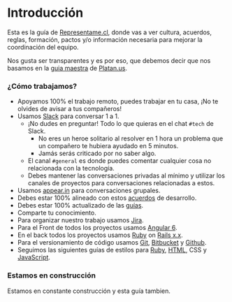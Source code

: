 # Introducción

Esta es la guía de [Representame.cl](https://www.representame.cl), donde vas a ver cultura, acuerdos, reglas, formación, pactos y/o información necesaria para mejorar la coordinación del equipo.

Nos gusta ser transparentes y es por eso, que debemos decir que nos basamos en la [guia maestra](https://github.com/platanus/la-guia) de [Platan.us](https://www.platan.us).

### ¿Cómo trabajamos?
* Apoyamos 100% el trabajo remoto, puedes trabajar en tu casa, ¡No te olvides de avisar a tus compañeros!
* Usamos [Slack](https://slack.com/intl/es) para conversar 1 a 1.
  * ¡No dudes en preguntar! Todo lo que quieras en el chat `#tech` de Slack.
    * No eres un heroe solitario al resolver en 1 hora un problema que un compañero te hubiera ayudado en 5 minutos.
    * Jamás serás criticado por no saber algo.
  * El canal `#general` es donde puedes comentar cualquier cosa no relacionada con la tecnología.
  * Debes mantener las conversaciones privadas al mínimo y utilizar los canales de proyectos para conversaciones relacionadas a estos.
* Usamos [appear.in](http://appear.in) para conversaciones grupales.
* Debes estar 100% alineado con estos [acuerdos](/agreements/coding.md) de desarrollo.
* Debes estar 100% actualizado de las [guías](https://cultura.representame.cl).
* Comparte tu conocimiento.
* Para organizar nuestro trabajo usamos [Jira](/tools/jira.md).
* Para el Front de todos los proyectos usamos [Angular 6](/code/angular.md).
* En el back todos los proyectos usamos [Ruby](/code/ruby.md) on [Rails x.x](/code/rails.md).
* Para el versionamiento de código usamos [Git](/tools/git.md), [Bitbucket](https://bitbucket.org/representame/) y [Github](https://github.com/Representame).
* Seguimos las siguientes guías de estilos para [Ruby](/code/style.md), [HTML](/code/html.md), CSS y [JavaScript](/code/style.md).

### Estamos en construcción

Estamos en constante construcción y esta guía tambien.
